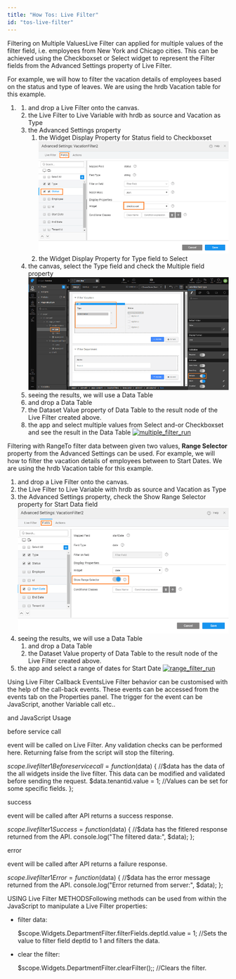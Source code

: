 ```yaml
---
title: "How Tos: Live Filter"
id: "tos-live-filter"
---
```


Filtering on Multiple ValuesLive Filter can applied for multiple values of the filter field, i.e. employees from New York and Chicago cities. This can be achieved using the Checkboxset or Select widget to represent the Filter fields from the Advanced Settings property of Live Filter.

For example, we will how to filter the vacation details of employees based on the status and type of leaves. We are using the hrdb Vacation table for this example.

1. 1. and drop a Live Filter onto the canvas.
    2. the Live Filter to Live Variable with hrdb as source and Vacation as Type
    3. the Advanced Settings property
        1. the Widget Display Property for Status field to Checkboxset [![multiple_filter_as](../assets/multiple_filter_AS.png)](../assets/multiple_filter_AS.png)
        2. the Widget Display Property for Type field to Select
    4. the canvas, select the Type field and check the Multiple field property [![multiple_filter_props](../assets/multiple_filter_props.png)](../assets/multiple_filter_props.png)
    5. seeing the results, we will use a Data Table
    6. and drop a Data Table
    7. the Dataset Value property of Data Table to the result node of the Live Filter created above.
    8. the app and select multiple values from Select and-or Checkboxset and see the result in the Data Table [![multiple_filter_run](../assets/multiple_filter_run.png)](../assets/multiple_filter_run.png)

Filtering with RangeTo filter data between given two values, **Range Selector** property from the Advanced Settings can be used. For example, we will how to filter the vacation details of employees between to Start Dates. We are using the hrdb Vacation table for this example.

1. and drop a Live Filter onto the canvas.
2. the Live Filter to Live Variable with hrdb as source and Vacation as Type
3. the Advanced Settings property, check the Show Range Selector property for Start Data field [![range_filter_as](../assets/range_filter_AS.png)](../assets/range_filter_AS.png)
4. seeing the results, we will use a Data Table
    1. and drop a Data Table
    2. the Dataset Value property of Data Table to the result node of the Live Filter created above.
5. the app and select a range of dates for Start Date [![range_filter_run](../assets/range_filter_run.png)](../assets/range_filter_run.png)

Using Live Filter Callback EventsLive Filter behavior can be customised with the help of the call-back events. These events can be accessed from the events tab on the Properties panel. The trigger for the event can be JavaScript, another Variable call etc..

and JavaScript Usage

before service call

event will be called on Live Filter. Any validation checks can be performed here. Returning false from the script will stop the filtering.

$scope.livefilter1Beforeservicecall = function($data) {
        //$data has the data of the all widgets inside the live filter. This data can be modified and validated before sending the request.
        $data.tenantid.value = 1; //Values can be set for some specific fields.
    };

success

event will be called after API returns a success response.

$scope.livefilter1Success = function($data) {
        //$data has the fitlered response returned from the API.
        console.log("The filtered data:", $data);
    };

error

event will be called after API returns a failure response.

$scope.livefilter1Error = function($data) {
    //$data has the error message returned from the API.
    console.log("Error returned from server:", $data);
};

USING Live Filter METHODSFollowing methods can be used from within the JavaScript to manipulate a Live Filter properties:

- filter data:
    
    $scope.Widgets.DepartmentFilter.filterFields.deptId.value = 1; 
    //Sets the value to filter field deptId to 1 and filters the data.
    
- clear the filter:
    
    $scope.Widgets.DepartmentFilter.clearFilter();; //Clears the filter.
